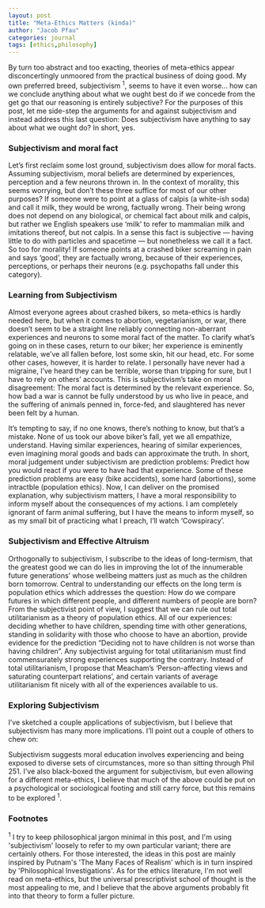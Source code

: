 ```yaml
---
layout: post
title: "Meta-Ethics Matters (kinda)"
author: "Jacob Pfau"
categories: journal
tags: [ethics,philosophy]
---
```


By turn too abstract and too exacting, theories of meta-ethics appear disconcertingly unmoored from the practical business of doing good. My own preferred breed, subjectivism <sup>1</sup>, seems to have it even worse… how can we conclude anything about what we ought best do if we concede from the get go that our reasoning is entirely subjective? For the purposes of this post, let me side-step the arguments for and against subjectivism and instead address this last question: Does subjectivism have anything to say about what we ought do? In short, yes.

### Subjectivism and moral fact
Let’s first reclaim some lost ground, subjectivism does allow for moral facts. Assuming subjectivism, moral beliefs are determined by experiences, perception and a few neurons thrown in. In the context of morality, this seems worrying, but don’t these three suffice for most of our other purposes? If someone were to point at a glass of calpis (a white-ish soda) and call it milk, they would be wrong, factually wrong. Their being wrong does not depend on any biological, or chemical fact about milk and calpis, but rather we English speakers use ‘milk’ to refer to mammalian milk and imitations thereof, but not calpis. In a sense this fact is subjective — having little to do with particles and spacetime — but nonetheless we call it a fact. So too for morality! If someone points at a crashed biker screaming in pain and says ‘good’, they are factually wrong, because of their experiences, perceptions, or perhaps their neurons (e.g. psychopaths fall under this category). 

### Learning from Subjectivism
Almost everyone agrees about crashed bikers, so meta-ethics is hardly needed here, but when it comes to abortion, vegetarianism, or war, there doesn’t seem to be a straight line reliably connecting non-aberrant experiences and neurons to some moral fact of the matter. To clarify what’s going on in these cases, return to our biker; her experience is eminently relatable, we’ve all fallen before, lost some skin, hit our head, etc. For some other cases, however, it is harder to relate. I personally have never had a migraine, I’ve heard they can be terrible, worse than tripping for sure, but I have to rely on others’ accounts. This is subjectivism’s take on moral disagreement: The moral fact is determined by the relevant experience. So, how bad a war is cannot be fully understood by us who live in peace, and the suffering of animals penned in, force-fed, and slaughtered has never been felt by a human. 
    
It’s tempting to say, if no one knows, there’s nothing to know, but that’s a mistake. None of us took our above biker’s fall, yet we all empathize, understand. Having similar experiences, hearing of similar experiences, even imagining moral goods and bads can approximate the truth. In short, moral judgement under subjectivism are prediction problems: Predict how you would react if you were to have had that experience. Some of these prediction problems are easy (bike accidents), some hard (abortions), some intractble (population ethics). Now, I can deliver on the promised explanation, why subjectivism matters, I have a moral responsibility to inform myself about the consequences of my actions. I am completely ignorant of farm animal suffering, but I have the means to inform myself, so as my small bit of practicing what I preach, I’ll watch ‘Cowspiracy’.

### Subjectivism and Effective Altruism
Orthogonally to subjectivism, I subscribe to the ideas of long-termism, that the greatest good we can do lies in improving the lot of the innumerable future generations’ whose wellbeing matters just as much as the children born tomorrow. Central to understanding our effects on the long term is population ethics which addresses the question: How do we compare futures in which different people, and different numbers of people are born? From the subjectivist point of view, I suggest that we can rule out total utilitarianism as a theory of population ethics. All of our experiences: deciding whether to have children, spending time with other generations, standing in solidarity with those who choose to have an abortion, provide evidence for the prediction “Deciding not to have children is not worse than having children”. Any subjectivist arguing for total utilitarianism must find commensurately strong experiences supporting the contrary. Instead of total utilitarianism, I propose that Meacham’s ‘Person-affecting views and saturating counterpart relations’, and certain variants of average utilitarianism fit nicely with all of the experiences available to us.

### Exploring Subjectivism
I’ve sketched a couple applications of subjectivism, but I believe that subjectivism has many more implications. I’ll point out a couple of others to chew on:

Subjectivism suggests moral education involves experiencing and being exposed to diverse sets of circumstances, more so than sitting through Phil 251. I’ve also black-boxed the argument for subjectivism, but even allowing for a different meta-ethics, I believe that much of the above could be put on a psychological or sociological footing and still carry force, but this remains to be explored <sup>1</sup>.

### Footnotes
<sup>1</sup> I try to keep philosophical jargon minimal in this post, and I'm using 'subjectivism' loosely to refer to my own particular variant; there are certainly others. For those interested, the ideas in this post are mainly inspired by Putnam's 'The Many Faces of Realism' which is in turn inspired by 'Philosophical Investigations'. As for the ethics literature, I'm not well read on meta-ethics, but the universal prescriptivist school of thought is the most appealing to me, and I believe that the above arguments probably fit into that theory to form a fuller picture.
